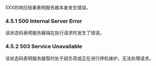 5XX的响应结果表明服务器本身发生错误。

### 4.5.1 500 Internal Server Error
该状态码表明服务器端在执行请求时发生了错误。

### 4.5.2 503 Service Unavailable
该状态码表明服务器暂时处于超负荷或正在进行停机维护，无法处理请求。